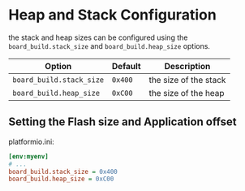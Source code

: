 # Heap and Stack Configuration

the stack and heap sizes can be configured using the `board_build.stack_size` and `board_build.heap_size` options.


| Option                  | Default  | Description                      |
| ----------------------- | -------- | -------------------------------- |
| `board_build.stack_size` | `0x400` | the size of the stack |
| `board_build.heap_size`  | `0xC00` | the size of the heap  |


## Setting the Flash size and Application offset

platformio.ini:
```ini
[env:myenv]
# ...
board_build.stack_size = 0x400
board_build.heap_size = 0xC00
```


